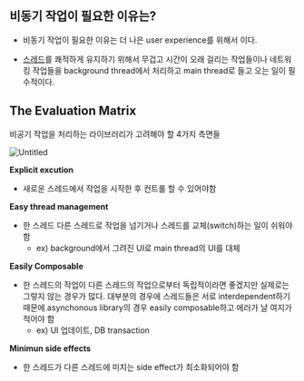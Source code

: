 ## 비동기 작업이 필요한 이유는?

* 비동기 작업이 필요한 이유는 더 나은 user experience를 위해서 이다.

* [스레드](https://www.notion.so/Thread-81b7dbbedc0c4892bc57db82930d1c16)를 쾌적하게 유지하기 위해서 무겁고 시간이 오래 걸리는 작업들이나 네트워킹 작업들을 background thread에서 처리하고 main thread로 들고 오는 일이 필수적이다.

## The Evaluation Matrix

비공기 작업을 처리하는 라이브러리가 고려해야 할 4가지 측면들

![Untitled](https://s3-us-west-2.amazonaws.com/secure.notion-static.com/ecb9c572-33a1-4f81-b6cd-8966de3340b3/Untitled.png)

**Explicit excution**

- 새로운 스레드에서 작업을 시작한 후 컨트롤 할 수 있어야함

**Easy thread management**

- 한 스레드 다른 스레드로 작업을 넘기거나 스레드를 교체(switch)하는 일이 쉬워야함
  - ex) background에서 그려진 UI로 main thread의 UI를 대체

**Easily Composable**

- 한 스레드의 작업이 다른 스레드의 작업으로부터 독립적이라면 좋겠지만 실제로는 그렇지 않는 경우가 많다. 대부분의 경우에 스레드들은 서로 interdependent하기 때문에 asynchonous library의 경우 easily composable하고 에러가 날 여지가 적어야 함
  - ex) UI 업데이트, DB transaction

**Minimun side effects**

- 한 스레드가 다른 스레드에 미치는 side effect가 최소화되어야 함